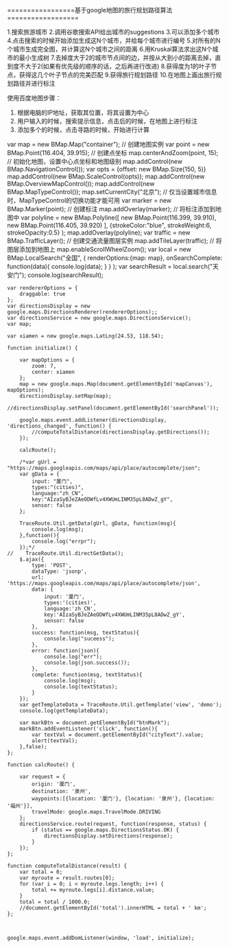 =================基于google地图的旅行规划路径算法==================

1.搜索旅游城市
2.调用谷歌搜索API给出城市的suggestions
3.可以添加多个城市
4.点击搜索的时候开始添加生成这N个城市，并给每个城市进行编号
5.对所有的N个城市生成完全图，并计算这N个城市之间的距离
6.用Kruskal算法求出这N个城市的最小生成树
7.去掉度大于2的城市节点间的边，并按从大到小的距离去掉，直到度不大于2(如果有优先级的顺序的话，之后再进行改进)
8.获得度为1的叶子节点，获得这几个叶子节点的完美匹配
9.获得旅行规划路径
10.在地图上画出旅行规划路径并进行标注


使用百度地图步骤：
1. 根据电脑的IP地址，获取其位置，将其设置为中心
2. 用户输入的时候，搜索提示信息，点击后的时候，在地图上进行标注
3. 添加多个的时候，点击寻路的时候，开始进行计算



var map = new BMap.Map("container");          // 创建地图实例
    var point = new BMap.Point(116.404, 39.915);  // 创建点坐标
    map.centerAndZoom(point, 15);                 // 初始化地图，设置中心点坐标和地图级别
    map.addControl(new BMap.NavigationControl());
    var opts = {offset: new BMap.Size(150, 5)}
    map.addControl(new BMap.ScaleControl(opts));
    map.addControl(new BMap.OverviewMapControl());
    map.addControl(new BMap.MapTypeControl());
    map.setCurrentCity("北京"); // 仅当设置城市信息时，MapTypeControl的切换功能才能可用
    var marker = new BMap.Marker(point);        // 创建标注
    map.addOverlay(marker);                     // 将标注添加到地图中
    var polyline = new BMap.Polyline([
        new BMap.Point(116.399, 39.910),
        new BMap.Point(116.405, 39.920)
    ],
            {strokeColor:"blue", strokeWeight:6, strokeOpacity:0.5}
    );
    map.addOverlay(polyline);
    var traffic = new BMap.TrafficLayer();        // 创建交通流量图层实例
    map.addTileLayer(traffic);                    // 将图层添加到地图上
    map.enableScrollWheelZoom();
    var local = new BMap.LocalSearch("全国",
            {
                 renderOptions:{map: map},
                 onSearchComplete: function(data){
                    console.log(data);
                 }
            }
     );
    var searchResult = local.search("天安门");
    console.log(searchResult);


    var rendererOptions = {
        draggable: true
    };
    var directionsDisplay = new google.maps.DirectionsRenderer(rendererOptions);;
    var directionsService = new google.maps.DirectionsService();
    var map;

    var xiamen = new google.maps.LatLng(24.53, 118.54);

    function initialize() {

        var mapOptions = {
            zoom: 7,
            center: xiamen
        };
        map = new google.maps.Map(document.getElementById('mapCanvas'), mapOptions);
        directionsDisplay.setMap(map);
        //directionsDisplay.setPanel(document.getElementById('searchPanel'));

        google.maps.event.addListener(directionsDisplay, 'directions_changed', function() {
            //computeTotalDistance(directionsDisplay.getDirections());
        });

        calcRoute();

        /*var gUrl = "https://maps.googleapis.com/maps/api/place/autocomplete/json";
        var gData = {
            input: "厦门",
            types:"(cities)",
            language:"zh_CN",
            key:"AIzaSyBJeZAeODWfLv4XWUmLINM35pL8ADwZ_gY",
            sensor: false
        };

        TraceRoute.Util.getData(gUrl, gData, function(msg){
            console.log(msg);
        },function(){
            console.log("errpr");
        });*/
    //    TraceRoute.Util.directGetData();
        $.ajax({
            type: 'POST',
            dataType: 'jsonp',
            url: 'https://maps.googleapis.com/maps/api/place/autocomplete/json',
            data: {
                input: '厦门',
                types:'(cities)',
                language:'zh_CN',
                key:'AIzaSyBJeZAeODWfLv4XWUmLINM35pL8ADwZ_gY',
                sensor: false
            },
            success: function(msg, textStatus){
                console.log("suceess");
            },
            error: function(json){
                console.log("err");
                console.log(json.success());
            },
            complete: function(msg, textStatus){
                console.log(msg);
                console.log(textStatus);
            }
        });
        var getTemplateData = TraceRoute.Util.getTemplate('view', 'demo');
        console.log(getTemplateData);

        var markBtn = document.getElementById("btnMark");
        markBtn.addEventListener('click', function(){
            var textVal = document.getElementById("cityText").value;
            alert(textVal);
        },false);
    };

    function calcRoute() {

        var request = {
            origin: '厦门',
            destination: '泉州',
            waypoints:[{location: '厦门'}, {location: '泉州'}, {location: '福州'}],
            travelMode: google.maps.TravelMode.DRIVING
        };
        directionsService.route(request, function(response, status) {
            if (status == google.maps.DirectionsStatus.OK) {
                directionsDisplay.setDirections(response);
            }
        });
    };

    function computeTotalDistance(result) {
        var total = 0;
        var myroute = result.routes[0];
        for (var i = 0; i < myroute.legs.length; i++) {
            total += myroute.legs[i].distance.value;
        }
        total = total / 1000.0;
        //document.getElementById('total').innerHTML = total + ' km';
    };



    google.maps.event.addDomListener(window, 'load', initialize);